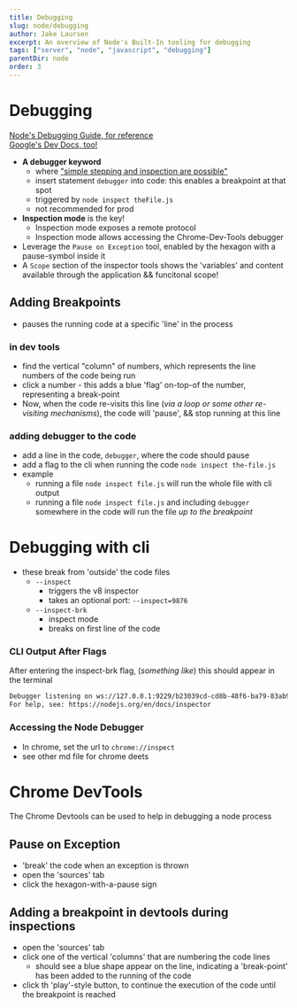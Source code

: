 ```yaml
---
title: Debugging
slug: node/debugging
author: Jake Laursen
excerpt: An overview of Node's Built-In tooling for debugging
tags: ["server", "node", "javascript", "debugging"]
parentDir: node
order: 3
---
```


# Debugging

[Node's Debugging Guide, for reference](https://nodejs.org/en/docs/guides/debugging-getting-started/)  
[Google's Dev Docs, too!](https://developers.google.com/web/tools/chrome-devtools)

- **A debugger keyword**
  - where ["simple stepping and inspection are possible"](https://nodejs.org/api/debugger.html#debugger_debugger)
  - insert statement `debugger` into code: this enables a breakpoint at that spot
  - triggered by `node inspect theFile.js`
  - not recommended for prod
- **Inspection mode** is the key!
  - Inspection mode exposes a remote protocol
  - Inspection mode allows accessing the Chrome-Dev-Tools debugger
- Leverage the `Pause on Exception` tool, enabled by the hexagon with a pause-symbol inside it
- A `Scope` section of the inspector tools shows the 'variables' and content available through the application && funcitonal scope!
## Adding Breakpoints
- pauses the running code at a specific 'line' in the process

### in dev tools
- find the vertical "column" of numbers, which represents the line numbers of the code being run
- click a number - this adds a blue 'flag' on-top-of the number, representing a break-point
- Now, when the code re-visits this line (_via a loop or some other re-visiting mechanisms_), the code will 'pause', && stop running at this line

### adding debugger to the code
- add a line in the code, `debugger`, where the code should pause
- add a flag to the cli when running the code `node inspect the-file.js`
- example
  - running a file `node inspect file.js` will run the whole file with cli output 
  - running a file `node inspect file.js` and including `debugger` somewhere in the code will run the file _up to the breakpoint_

# Debugging with cli
- these break from 'outside' the code files
  - `--inspect`
    - triggers the v8 inspector
    - takes an optional port: `--inspect=9876`
  - `--inspect-brk`
    - inspect mode
    - breaks on first line of the code

### CLI Output After Flags

After entering the inspect-brk flag, (_something like_) this should appear in the terminal

```bash
Debugger listening on ws://127.0.0.1:9229/b23039cd-cd8b-48f6-ba79-83ab9ecd5660
For help, see: https://nodejs.org/en/docs/inspector
```

### Accessing the Node Debugger

- In chrome, set the url to `chrome://inspect`
- see other md file for chrome deets


# Chrome DevTools
The Chrome Devtools can be used to help in debugging a node process
## Pause on Exception
- 'break' the code when an exception is thrown
- open the 'sources' tab
- click the hexagon-with-a-pause sign
## Adding a breakpoint in devtools during inspections
- open the 'sources' tab
- click one of the vertical 'columns' that are numbering the code lines
  - should see a blue shape appear on the line, indicating a 'break-point' has been added to the running of the code
- click th 'play'-style button, to continue the execution of the code until the breakpoint is reached